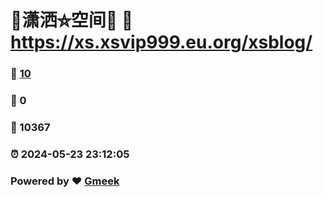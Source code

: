 # 🤠潇洒⛤空间🤠 :link: https://xs.xsvip999.eu.org/xsblog/ 
### :page_facing_up: [10](https://xs.xsvip999.eu.org/xsblog//tag.html) 
### :speech_balloon: 0 
### :hibiscus: 10367 
### :alarm_clock: 2024-05-23 23:12:05 
### Powered by :heart: [Gmeek](https://github.com/Meekdai/Gmeek)
